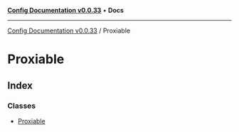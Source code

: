 [**Config Documentation v0.0.33**](../README.md) • **Docs**

***

[Config Documentation v0.0.33](../modules.md) / Proxiable

# Proxiable

## Index

### Classes

- [Proxiable](classes/Proxiable.md)

